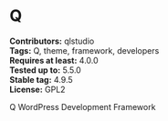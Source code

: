 # Q #
**Contributors:** qlstudio  
**Tags:** Q, theme, framework, developers   
**Requires at least:** 4.0.0  
**Tested up to:** 5.5.0  
**Stable tag:** 4.9.5  
**License:** GPL2  

Q WordPress Development Framework
